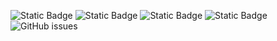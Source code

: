 ![Static Badge](https://img.shields.io/badge/blacklists-61-000000) ![Static Badge](https://img.shields.io/badge/blacklisted-2955337-cc0000) ![Static Badge](https://img.shields.io/badge/whitelisted-2250-00CC00) ![Static Badge](https://img.shields.io/badge/streaming_blacklist-28107-000000) ![GitHub issues](https://img.shields.io/github/issues/fabriziosalmi/blacklists)
